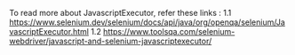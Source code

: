 To read more about JavascriptExecutor, refer these links : 
1.1 https://www.selenium.dev/selenium/docs/api/java/org/openqa/selenium/JavascriptExecutor.html
1.2 https://www.toolsqa.com/selenium-webdriver/javascript-and-selenium-javascriptexecutor/
